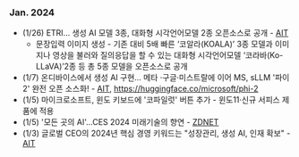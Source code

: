 ### Jan. 2024
* (1/26) ETRI... 생성 AI 모델 3종, 대화형 시각언어모델 2종 오픈소스로 공개 - [AIT](https://www.aitimes.kr/news/articleView.html?idxno=30153)
  - 문장입력 이미지 생성 - 기존 대비 5배 빠른 ‘코알라(KOALA)’ 3종 모델과 이미지나 영상을 불러와 질의응답을 할 수 있는 대화형 시각언어모델 ‘코라바(Ko-LLaVA)’2종 등 총 5종 모델을 오픈소스로 공개 
* (1/7) 온디바이스에서 생성 AI 구현... 메타 ·구글·미스트랄에 이어 MS, sLLM '파이 2' 완전 오픈 소스화! - [AIT](https://www.aitimes.kr/news/articleView.html?idxno=29937), https://huggingface.co/microsoft/phi-2
* (1/5) 마이크로소프트, 윈도 키보드에 '코파일럿' 버튼 추가 - 윈도11·신규 서피스 제품에 적용
* (1/5) '모든 곳의 AI'…CES 2024 미래기술의 향연 - [ZDNET](https://zdnet.co.kr/view/?no=20240105145726)
* (1/3) 글로벌 CEO의 2024년 핵심 경영 키워드는 "성장관리, 생성 AI, 인재 확보" - [AIT](https://www.aitimes.kr/news/articleView.html?idxno=29900)
